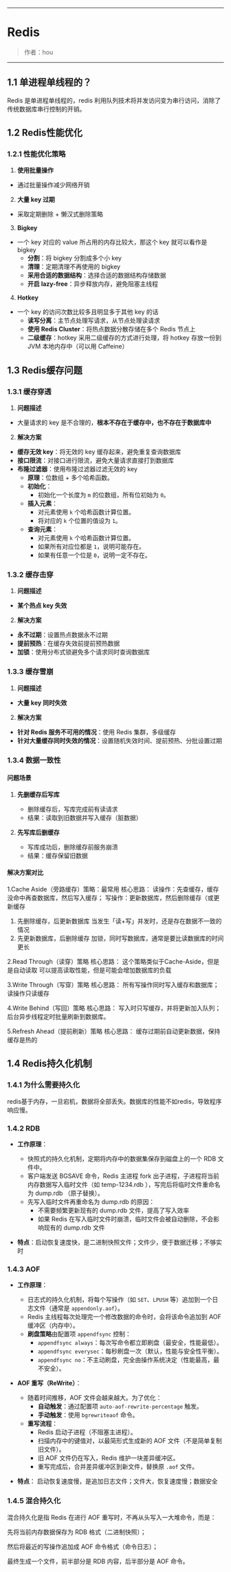 ------

# Redis

> 作者：hou
------

## 1.1 单进程单线程的？

Redis 是单进程单线程的，redis 利用队列技术将并发访问变为串行访问，消除了传统数据库串行控制的开销。

## 1.2 Redis性能优化

### 1.2.1 性能优化策略

1. **使用批量操作**  
- 通过批量操作减少网络开销  

2. **大量 key 过期**  
- 采取定期删除 + 懒汉式删除策略  

3. **Bigkey**  
- 一个 key 对应的 value 所占用的内存比较大，那这个 key 就可以看作是 bigkey  
  - **分割**：将 bigkey 分割成多个小 key  
  - **清理**：定期清理不再使用的 bigkey  
  - **采用合适的数据结构**：选择合适的数据结构存储数据  
  - **开启 lazy-free**：异步释放内存，避免阻塞主线程  

4. **Hotkey**  
- 一个 key 的访问次数比较多且明显多于其他 key 的话  
  - **读写分离**：主节点处理写请求，从节点处理读请求  
  - **使用 Redis Cluster**：将热点数据分散存储在多个 Redis 节点上  
  - **二级缓存**：hotkey 采用二级缓存的方式进行处理，将 hotkey 存放一份到 JVM 本地内存中（可以用 Caffeine）  

## 1.3 Redis缓存问题

### 1.3.1 缓存穿透

1. **问题描述**  
- 大量请求的 key 是不合理的，**根本不存在于缓存中，也不存在于数据库中**  

2. **解决方案**  
- **缓存无效 key**：将无效的 key 缓存起来，避免重复查询数据库  
- **接口限流**：对接口进行限流，避免大量请求直接打到数据库  
- **布隆过滤器**：使用布隆过滤器过滤无效的 key  
  - **原理**：位数组 + 多个哈希函数。  
  - **初始化**：  
    - 初始化一个长度为 `m` 的位数组，所有位初始为 `0`。  
  - **插入元素**：  
    - 对元素使用 `k` 个哈希函数计算位置。  
    - 将对应的 `k` 个位置的值设为 `1`。  
  - **查询元素**：  
    - 对元素使用 `k` 个哈希函数计算位置。  
    - 如果所有对应位都是 `1`，说明可能存在。  
    - 如果有任意一个位是 `0`，说明一定不存在。

### 1.3.2 缓存击穿

1. **问题描述**  
- **某个热点 key 失效**

2. **解决方案**  
- **永不过期**：设置热点数据永不过期  
- **提前预热**：在缓存失效前提前预热数据  
- **加锁**：使用分布式锁避免多个请求同时查询数据库  

### 1.3.3 缓存雪崩

1. **问题描述**  
- **大量 key 同时失效**  

2. **解决方案**  
- **针对 Redis 服务不可用的情况**：使用 Redis 集群，多级缓存  
- **针对大量缓存同时失效的情况**：设置随机失效时间、提前预热、分批设置过期

### 1.3.4 数据一致性

#### 问题场景
1. **先删缓存后写库**  
   - 删除缓存后，写库完成前有读请求  
   - 结果：读取到旧数据并写入缓存（脏数据）

2. **先写库后删缓存**  
   - 写库成功后，删除缓存前服务崩溃  
   - 结果：缓存保留旧数据

#### 解决方案对比  
1.Cache Aside（旁路缓存）策略：最常用
核心思路：
读操作：先查缓存，缓存没命中再查数据库，然后写入缓存；
写操作：更新数据库，然后删除缓存（或更新缓存
1) 先删除缓存，后更新数据库
当发生「读+写」并发时，还是存在数据不一致的情况
2) 先更新数据库，后删除缓存
加锁，同时写数据库，通常是要比读数据库的时间更长

2.Read Through（读穿）策略
核心思路：
这个策略类似于Cache-Aside，但是是自动读取
可以提高读取性能，但是可能会增加数据库的负载

3.Write Through（写穿）策略
核心思路：
所有写操作同时写入缓存和数据库；
读操作只读缓存

4.Write Behind（写回）策略
核心思路：
写入时只写缓存，并将更新加入队列；
后台异步线程定时批量刷新到数据库。

5.Refresh Ahead（提前刷新）策略
 核心思路：
缓存过期前自动更新数据，保持缓存是热的


## 1.4 Redis持久化机制

### 1.4.1 为什么需要持久化

redis基于内存，一旦宕机，数据将全部丢失。数据库的性能不如redis，导致程序响应慢。

### 1.4.2 RDB
- **工作原理**：
  - 快照式的持久化机制，定期将内存中的数据集保存到磁盘上的一个 RDB 文件中。
  - 客户端发送 BGSAVE 命令，Redis 主进程 fork 出子进程，子进程将当前内存数据写入临时文件（如 temp-1234.rdb ），写完后将临时文件重命名为 dump.rdb （原子替换）。
  - 先写入临时文件再重命名为 dump.rdb 的原因：
    - 不需要频繁更新现有的 dump.rdb 文件，提高了写入效率
    - 如果 Redis 在写入临时文件时崩溃，临时文件会被自动删除，不会影响现有的 dump.rdb 文件

- **特点**：启动恢复速度快，是二进制快照文件；文件少，便于数据迁移；不够实时

### 1.4.3 AOF  
- **工作原理**：
   - 日志式的持久化机制，将每个写操作（如 `SET`、`LPUSH` 等）追加到一个日志文件（通常是 `appendonly.aof`）。
  - Redis 主线程每次处理完一个修改数据的命令时，会将该命令追加到 AOF 缓冲区（内存中）。
  - **刷盘策略**由配置项 `appendfsync` 控制：
    - `appendfsync always`：每次写命令都立即刷盘（最安全，性能最低）。
    - `appendfsync everysec`：每秒刷盘一次（默认，性能与安全性平衡）。
    - `appendfsync no`：不主动刷盘，完全由操作系统决定（性能最高，最不安全）。
- **AOF 重写（ReWrite）**：
  - 随着时间推移，AOF 文件会越来越大。为了优化：
    - **自动触发**：通过配置项 `auto-aof-rewrite-percentage` 触发。
    - **手动触发**：使用 `bgrewriteaof` 命令。
  - **重写流程**：
    - Redis 启动子进程（不阻塞主进程）。
    - 扫描内存中的键值对，以最简形式生成新的 AOF 文件（不是简单复制旧文件）。
    - 旧 AOF 文件仍在写入，Redis 维护一块差异缓冲区。
    - 重写完成后，合并差异缓冲区到新文件，替换原 `.aof` 文件。

- **特点**： 启动恢复速度慢，是追加日志文件；文件大，恢复速度慢；数据安全

### 1.4.5 混合持久化
混合持久化是指 Redis 在进行 AOF 重写时，不再从头写入一大堆命令，而是：

先将当前内存数据保存为 RDB 格式（二进制快照）；

然后将最近的写操作追加成 AOF 命令格式（命令日志）；

最终生成一个文件，前半部分是 RDB 内容，后半部分是 AOF 命令。